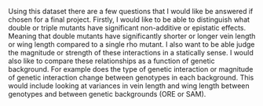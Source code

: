 Using this dataset there are a few questions that I would like be
answered if chosen for a final project. Firstly, I would like to be able
to distinguish what double or triple mutants have significant
non-additive or epistatic effects. Meaning that double mutants have
significantly shorter or longer vein length or wing length compared to a
single rho mutant. I also want to be able judge the magnitude or
strength of these interactions in a statically sense. I would also like
to compare these relationships as a function of genetic background. For
example does the type of genetic interaction or magnitude of genetic
interaction change between genotypes in each background. This would
include looking at variances in vein length and wing length between
genotypes and between genetic backgrounds (ORE or SAM).
